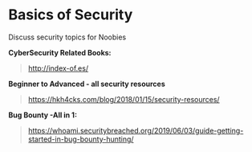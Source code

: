 # Basics of Security
Discuss security topics for Noobies

**CyberSecurity Related Books:**
> http://index-of.es/

**Beginner to Advanced - all security resources**
> https://hkh4cks.com/blog/2018/01/15/security-resources/

**Bug Bounty -All in 1:**
> https://whoami.securitybreached.org/2019/06/03/guide-getting-started-in-bug-bounty-hunting/
